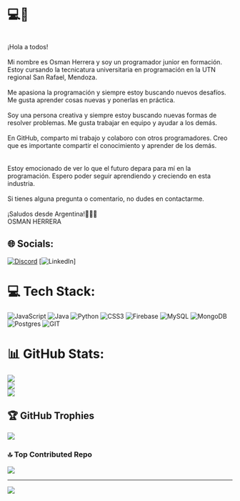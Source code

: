 # 💻🧉
<br>¡Hola a todos!<br><br>Mi nombre es Osman Herrera y soy un programador junior en formación. Estoy cursando la tecnicatura universitaria en programación en la UTN regional San Rafael, Mendoza.<br><br>Me apasiona la programación y siempre estoy buscando nuevos desafíos. Me gusta aprender cosas nuevas y ponerlas en práctica.<br><br>Soy una persona creativa y siempre estoy buscando nuevas formas de resolver problemas. Me gusta trabajar en equipo y ayudar a los demás.<br><br>En GitHub, comparto mi trabajo y colaboro con otros programadores. Creo que es importante compartir el conocimiento y aprender de los demás.<br><br><br>Estoy emocionado de ver lo que el futuro depara para mí en la programación. Espero poder seguir aprendiendo y creciendo en esta industria.<br><br>Si tienes alguna pregunta o comentario, no dudes en contactarme.<br><br>¡Saludos desde Argentina!🧉🇦🇷<br>OSMAN HERRERA


## 🌐 Socials:
[![Discord](https://img.shields.io/badge/Discord-%237289DA.svg?logo=discord&logoColor=white)](https://discord.gg/osman25.) [![LinkedIn](https://img.shields.io/badge/LinkedIn-%230077B5.svg?logo=linkedin&logoColor=white)]

# 💻 Tech Stack:
![JavaScript](https://img.shields.io/badge/javascript-%23323330.svg?style=plastic&logo=javascript&logoColor=%23F7DF1E) ![Java](https://img.shields.io/badge/java-%23ED8B00.svg?style=plastic&logo=java&logoColor=white) ![Python](https://img.shields.io/badge/python-3670A0?style=plastic&logo=python&logoColor=ffdd54) ![CSS3](https://img.shields.io/badge/css3-%231572B6.svg?style=plastic&logo=css3&logoColor=white) ![Firebase](https://img.shields.io/badge/firebase-%23039BE5.svg?style=plastic&logo=firebase) ![MySQL](https://img.shields.io/badge/mysql-%2300f.svg?style=plastic&logo=mysql&logoColor=white) ![MongoDB](https://img.shields.io/badge/MongoDB-%234ea94b.svg?style=plastic&logo=mongodb&logoColor=white) ![Postgres](https://img.shields.io/badge/postgres-%23316192.svg?style=plastic&logo=postgresql&logoColor=white) ![GIT](https://img.shields.io/badge/Git-fc6d26?style=plastic&logo=git&logoColor=white)
# 📊 GitHub Stats:
![](https://github-readme-stats.vercel.app/api?username=OsmanH25&theme=vue-dark&hide_border=true&include_all_commits=false&count_private=false)<br/>
![](https://github-readme-streak-stats.herokuapp.com/?user=OsmanH25&theme=vue-dark&hide_border=true)<br/>
![](https://github-readme-stats.vercel.app/api/top-langs/?username=OsmanH25&theme=vue-dark&hide_border=true&include_all_commits=false&count_private=false&layout=compact)

## 🏆 GitHub Trophies
![](https://github-profile-trophy.vercel.app/?username=OsmanH25&theme=gitdimmed&no-frame=true&no-bg=true&margin-w=4)

### 🔝 Top Contributed Repo
![](https://github-contributor-stats.vercel.app/api?username=OsmanH25&limit=5&theme=tokyonight&combine_all_yearly_contributions=true)

---
[![](https://visitcount.itsvg.in/api?id=OsmanH25&icon=5&color=1)](https://visitcount.itsvg.in)

<!-- Proudly created with GPRM ( https://gprm.itsvg.in ) -->
